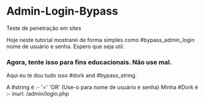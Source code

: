 # Admin-Login-Bypass
 Teste de penetração em sites

Hoje neste tutorial mostrarei de forma simples como #bypass_admin_login nome de usuário e senha. Espero que seja util.

### Agora, tente isso para fins educacionais. Não use mal.


Aqui eu te dou tudo isso #dork and #bypass_string.

A #string é :-     '=' 'OR'     (Use-o para nome de usuário e senha)
Minha #Dork é :-     inurl: /admin/login.php
